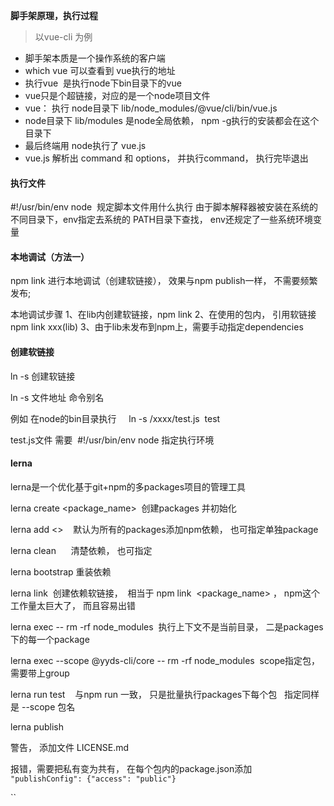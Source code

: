 **脚手架原理，执行过程**
> 以vue-cli 为例

- 脚手架本质是一个操作系统的客户端
- which vue 可以查看到 vue执行的地址
- 执行vue  是执行node下bin目录下的vue   
- vue只是个超链接，对应的是一个node项目文件
- vue： 执行 node目录下 lib/node_modules/@vue/cli/bin/vue.js
- node目录下 lib/modules 是node全局依赖， npm -g执行的安装都会在这个目录下
- 最后终端用 node执行了 vue.js
- vue.js 解析出 command 和 options， 并执行command， 执行完毕退出



#### 执行文件
#!/usr/bin/env node 
规定脚本文件用什么执行
由于脚本解释器被安装在系统的不同目录下，env指定去系统的 PATH目录下查找， env还规定了一些系统环境变量


#### 本地调试（方法一）
npm link 进行本地调试（创建软链接）， 效果与npm publish一样， 不需要频繁发布;


本地调试步骤
1、在lib内创建软链接，npm link
2、在使用的包内， 引用软链接 npm link xxx(lib)
3、由于lib未发布到npm上，需要手动指定dependencies


#### 创建软链接
ln -s 创建软链接


ln -s 文件地址 命令别名


例如 在node的bin目录执行     ln -s /xxxx/test.js  test


test.js文件 需要  #!/usr/bin/env node 指定执行环境


#### lerna


lerna是一个优化基于git+npm的多packages项目的管理工具


lerna create <package_name>  创建packages 并初始化


lerna add <>    默认为所有的packages添加npm依赖， 也可指定单独package


lerna clean      清楚依赖， 也可指定


lerna bootstrap 重装依赖


lerna link  创建依赖软链接，  相当于 npm link  <package_name> ， npm这个工作量太巨大了， 而且容易出错


lerna exec -- rm -rf node_modules  执行上下文不是当前目录， 二是packages下的每一个package


lerna exec --scope @yyds-cli/core -- rm -rf node_modules  scope指定包， 需要带上group


lerna run test    与npm run 一致， 只是批量执行packages下每个包   指定同样是 --scope 包名


lerna publish


警告， 添加文件 LICENSE.md


报错，需要把私有变为共有， 在每个包内的package.json添加
`"publishConfig": {"access": "public"}`



``
